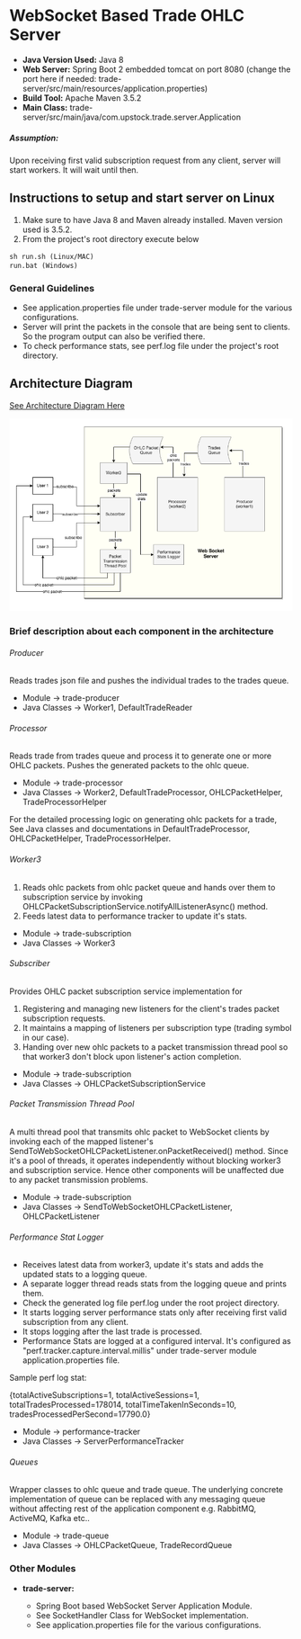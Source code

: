 # WebSocket Based Trade OHLC Server

* <B>Java Version Used:</B> Java 8
* <B>Web Server:</B> Spring Boot 2 embedded tomcat on port 8080 (change the port here if needed: trade-server/src/main/resources/application.properties)
* <B>Build Tool:</B> Apache Maven 3.5.2
* <B>Main Class:</B> trade-server/src/main/java/com.upstock.trade.server.Application

##### Assumption:
Upon receiving first valid subscription request from any client, server will start workers. It will wait until then.

## Instructions to setup and start server on Linux
1. Make sure to have Java 8 and Maven already installed. Maven version used is 3.5.2.
2. From the project's root directory execute below
```
sh run.sh (Linux/MAC) 
run.bat (Windows)
```

### General Guidelines

* See application.properties file under trade-server module for the various configurations.
* Server will print the packets in the console that are being sent to clients. So the program output can also be verified there.
* To check performance stats, see perf.log file under the project's root directory.

## Architecture Diagram

[See Architecture Diagram Here](https://viewer.diagrams.net/?highlight=0000ff&edit=_blank&layers=1&nav=1#R5Vxbd6M2EP41Pqd9SA5IgOFxk721J92mx%2BnJtm%2FEKDZdbLlCTuz99SuMBEjiZoOx4%2FU%2BLAzDAHP5ZkaXjODtYvOJ%2BKv5HzhA0QgYwWYE348AME3XYf8llG1KcVwrJcxIGHCmnDAJvyNONDh1HQYolhgpxhENVzJxipdLNKUSzScEv8pszziSn7ryZ0gjTKZ%2BpFMfw4DOU6prGzn9Mwpnc%2FFk0%2BBXFr5g5oR47gf4tUCCH0bwlmBM06PF5hZFifKEXtL7PlZczV6MoCVtc8On3308%2F%2FI4mfi%2FUUKX%2F8ZfXh6uuJQXP1rzD%2BYvS7dCAwSvlwFKhBgjePM6DymarPxpcvWV2ZzR5nQRsTOTHWYfmZw8h1F0iyNMdoLgx%2BRnMzp%2FJiIUbSo%2FxsxUxHwL4QWiZMtY%2BA1AvCh3K5cr%2BTW3ke16KW1esI8t%2FMrnfjHLROeqYwdce3toEjZrEgXMtfgpJnSOZ3jpRx9y6o2s65znDuMVV%2Bp%2FiNItjxN%2FTbGsf6Y%2Bsv2a3H%2FtAXH%2Bz%2B4cjm1BeL%2FhT0jPtsWze0RCphFEODH9iuTV603F4tInM0RrVOSWm5SgyKfhiyy%2FzD781nscsidnrmC5Y8kVAFRMHOM1mSJ%2BVzFAVEGWJQkyLUVQ%2BoGaoHeE%2BNsC2yphiNu%2FsHhO7n2pxNwXM2Ud7p7WuMQ%2FnYiZ6yYIX9jhLDnE82gqyOwxhSslzAwEvqHkQ8v5S5z%2Fzn9i6UFyWD8KZ0t2PGXelPjcTQILIcPfd%2FzCIgyCNDZQHH73n3byEsfkambC7ZuR%2Fb4OV3hy4DfnkFx04uqgrgShK%2BPacAFX7KFeLFjw83OM6EiFoT5Mr1n%2BnuApimMGzNx2T0TY7ZdXTL4hAn7tlgcU6H%2B2k39JfqAEf0OFK87ul9yBl7RAT3%2F9JAtLBLKKEIVsYQqfKGYL0zlWtrDPK1uYcqpoShRtc0LvWO94Vrkl98V6x1aw3j4O1qsvLJ5zXKx3NO%2BixE%2FK6IsAZbsJlKGkclGZnS9A6%2BZiAB2sp6gan81Lwmfn%2FPC5rFoaHp%2Fb4myL2ht4RwFk6Mmm02rmtoAMTVf2gZbFd18x6GoG%2F%2FPzHRNl3O%2BqXD0Q%2F1ojxqk6Bet%2FV8lh4FN%2FQjHZjS68qWCEttKdmCXBaJQEo3usWPTeVCz2HmK2o4SY7R4WYjZQYBYogo4cYpZe9F5SWVIBsFw6q0oMz5T0f%2FZ1iYj8gsEeuMF%2BFjTUgu%2FkaGieplPchPRr4TjtE4HNT%2FM%2BMTmRxhO%2FFk%2BKt%2FXQX7aoe6B1FFA2gSdj6aGgDKwGQUcGZVMft47XT%2FGUhE96PLM4orJfNANte9COEsS%2FYeXWbOeuRQzY%2FY6C2mk41Q7xmY4ywNwNt4VkKEu9EgOJA%2BC6PiL4d5w0m4apmXyvrrIHwHWUcChpBZ0SuFWHb%2FqDW70T5LrScfjEuoIluWlYXbnnk5oOy0yNU2TtM1OaAGq0JSDqVClMzTwWdK49x8h%2F1rCJSG%2Fzfq5EVDE7WkhEthzu%2FaShcZnQ4%2BcgoPcWHFfhueGqJUruU%2BGq%2BIKCrtKJWmPFB6dOh7oCMznwmgfB7pCoa7dEXbMCdfN4NOHYOiQG951DglAeGrW4f1YOpUKjE789Nmr5QSd2YNtKQBRmwIYc3RB1%2FHlGVfegGrSWaR1V4z5qmb0jyJRTp%2BWB%2BogwzU78tl0fEsp8157s0HKrI6i36NDT8KD%2BDw4JgDyRZHedmf8XVn4O6P%2FAk6fEm%2FwZePv5v8pvw3qH9rw69iM5tD7oUQ%2F3F9hjgPr1bKzFMJRaQywQ7tpliGQ7QFrXZ5nEFK7xQPxlvAjjOMRLfQ7jYU6QHzC2e4wjzR3e7vIKMFbqQTERV%2BhnvJJ%2BRrRB%2Ffcz%2BoKXzBrqetNEL5IhnP%2FXWFy4ineJ5B1jMK3VJr8opDwiJtCYYG7%2FCSIv%2BaIa9u6pdPmJjPxUuYpVBwXZpEu8RIr9Oak9NJT5lux92Sp7ox8PEQVI7iGW5iGls1zqDHJ%2FLqIPu94j8ozJwl8yvTBTUj%2FJeMYdns0Sk15MtFpAHZbTR3VLo%2FVoGxsMTbtvbFR3yEbIa1sInqYRUgJd2zPUsLxrX37LGWK5q17ZlexWWK8CnybIoSf%2B1jse4hR0Lni%2FQ0V7UlhbqyycBt3qQ7ErcKjqEDonAbO8Q3WcsQxOhtWATh13ZbWErN6nl9QxEWApItqvDDWvDbl%2FzfrNgeamoF6NZJufLiLsnaawN9xucT5A36fPHz7ulsp3nE86q%2BJQbeWy7dWF4tAtKw5BtaW6FYcnnfI%2FbJhcHiU0GuC3R6SFVtvisGKLS%2Bvo62RTS18Sdllo1zjTDgxX2UPUcRhs6Nl1qJfEE7GY4pKaZRUPs864oVnOBjP6Dx59Cd25Ls9ti2y9l4bq4lkI3Wv7sOJQdQAIlUHLnvZxanNwsH5OvYH%2FSI0w0KK%2BegnVm4Ruqx4OEuj2upaq29IbDsFqdpr%2FeZeUPf8jOfDDDw%3D%3D)

![Alt text](Architecture_Diagram.png?raw=true)

### Brief description about each component in the architecture

###### Producer
Reads trades json file and pushes the individual trades to the trades queue.
* Module -> trade-producer
* Java Classes -> Worker1, DefaultTradeReader

###### Processor
Reads trade from trades queue and process it to generate one or more OHLC packets. Pushes the generated packets to the ohlc queue.
* Module -> trade-processor
* Java Classes -> Worker2, DefaultTradeProcessor, OHLCPacketHelper, TradeProcessorHelper

For the detailed processing logic on generating ohlc packets for a trade, See Java classes and documentations in DefaultTradeProcessor, OHLCPacketHelper, TradeProcessorHelper.

###### Worker3
1. Reads ohlc packets from ohlc packet queue and hands over them to subscription service by invoking OHLCPacketSubscriptionService.notifyAllListenerAsync() method.
2. Feeds latest data to performance tracker to update it's stats.
* Module -> trade-subscription
* Java Classes -> Worker3

###### Subscriber
Provides OHLC packet subscription service implementation for
 1. Registering and managing new listeners for the client's trades packet subscription requests.
 2. It maintains a mapping of listeners per subscription type (trading symbol in our case).
 3. Handing over new ohlc packets to a packet transmission thread pool so that worker3 don't block upon listener's action completion.
 
 * Module -> trade-subscription
 * Java Classes -> OHLCPacketSubscriptionService

###### Packet Transmission Thread Pool
A multi thread pool that transmits ohlc packet to WebSocket clients by invoking each of the mapped listener's SendToWebSocketOHLCPacketListener.onPacketReceived() method.
Since it's a pool of threads, it operates independently without blocking worker3 and subscription service.
Hence other components will be unaffected due to any packet transmission problems.

 * Module -> trade-subscription
 * Java Classes -> SendToWebSocketOHLCPacketListener, OHLCPacketListener

###### Performance Stat Logger
* Receives latest data from worker3, update it's stats and adds the updated stats to a logging queue.
* A separate logger thread reads stats from the logging queue and prints them.
* Check the generated log file perf.log under the root project directory.
* It starts logging server performance stats only after receiving first valid subscription from any client.
* It stops logging after the last trade is processed.
* Performance Stats are logged at a configured interval. It's configured as "perf.tracker.capture.interval.millis" under trade-server module application.properties file.

Sample perf log stat:

{totalActiveSubscriptions=1, totalActiveSessions=1, totalTradesProcessed=178014, totalTimeTakenInSeconds=10, tradesProcessedPerSecond=17790.0}

* Module -> performance-tracker
* Java Classes -> ServerPerformanceTracker

###### Queues
Wrapper classes to ohlc queue and trade queue. The underlying concrete implementation of queue can be replaced with any messaging queue without affecting rest of the application component e.g. RabbitMQ, ActiveMQ, Kafka etc..
* Module -> trade-queue
* Java Classes -> OHLCPacketQueue, TradeRecordQueue

### Other Modules
* <B>trade-server:</B> 
   
   * Spring Boot based WebSocket Server Application Module.
   * See SocketHandler Class for WebSocket implementation.
   * See application.properties file for the various configurations.
